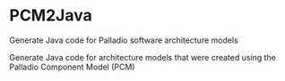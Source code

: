 # PCM2Java
Generate Java code for Palladio software architecture models

Generate Java code for architecture models that were created using the Palladio Component Model (PCM)
